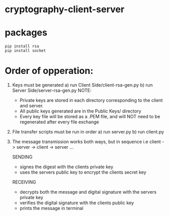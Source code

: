 # cryptography-client-server


# packages
```
pip install rsa
pip install socket
```

# Order of opperation:
1. Keys must be generated
	a) run 		Client Side/client-rsa-gen.py
	b) run		Server Side/server-rsa-gen.py
	NOTE:
	 - Private keys are stored in each directory corresponding to the 
	   client and server.
	 - All public keys generated are in the Public Keys/ directory
	 - Every key file will be stored as a .PEM file, and will NOT need
	   to be regenerated after every file exchange

2. File transfer scripts must be run in order
	a) run 		server.py
	b) run 		client.py
	
3. The message transmission works both ways, but in sequence
   i.e 	client -> server -> client -> server ...
   
   SENDING
   - signes the digest with the clients private key
   - uses the servers public key to encrypt the clients secret key

   RECEIVING
   - decrypts both the message and digital signature with the servers private key
   - verifies the digital signature with the clients public key
   - prints the message in terminal
